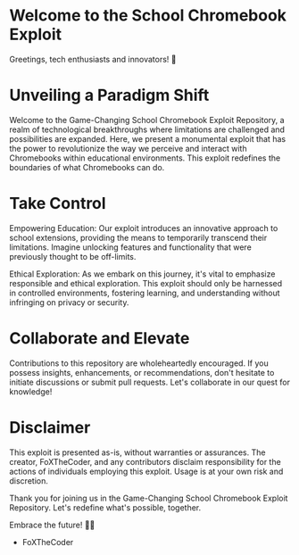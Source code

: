 # Welcome to the School Chromebook Exploit

Greetings, tech enthusiasts and innovators! 🚀

# Unveiling a Paradigm Shift
Welcome to the Game-Changing School Chromebook Exploit Repository, a realm of technological breakthroughs where limitations are challenged and possibilities are expanded. Here, we present a monumental exploit that has the power to revolutionize the way we perceive and interact with Chromebooks within educational environments. This exploit redefines the boundaries of what Chromebooks can do.

# Take Control
Empowering Education: Our exploit introduces an innovative approach to school extensions, providing the means to temporarily transcend their limitations. Imagine unlocking features and functionality that were previously thought to be off-limits.

Ethical Exploration: As we embark on this journey, it's vital to emphasize responsible and ethical exploration. This exploit should only be harnessed in controlled environments, fostering learning, and understanding without infringing on privacy or security.

# Collaborate and Elevate
Contributions to this repository are wholeheartedly encouraged. If you possess insights, enhancements, or recommendations, don't hesitate to initiate discussions or submit pull requests. Let's collaborate in our quest for knowledge!

# Disclaimer
This exploit is presented as-is, without warranties or assurances. The creator, FoXTheCoder, and any contributors disclaim responsibility for the actions of individuals employing this exploit. Usage is at your own risk and discretion.

Thank you for joining us in the Game-Changing School Chromebook Exploit Repository. Let's redefine what's possible, together.

Embrace the future! 🌟💡

- FoXTheCoder
